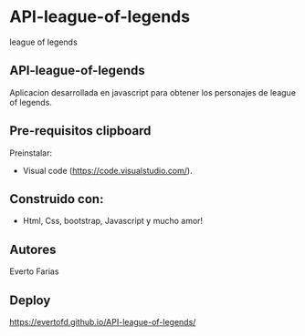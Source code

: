 # API-league-of-legends
league of legends

## API-league-of-legends
Aplicacion desarrollada en javascript para obtener los personajes de league of legends.

## Pre-requisitos clipboard
Preinstalar:

- Visual code (https://code.visualstudio.com/).

## Construido con:
-  Html, Css, bootstrap, Javascript y mucho amor!

## Autores
Everto Farias

## Deploy
https://evertofd.github.io/API-league-of-legends/
